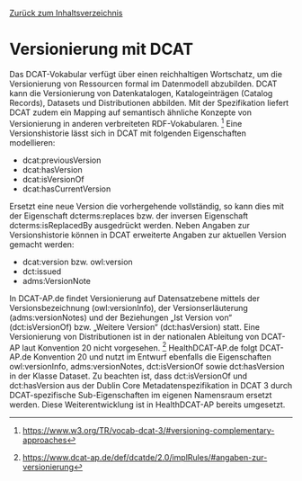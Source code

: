[Zurück zum Inhaltsverzeichnis](https://healthdcat-ap-de.github.io/healthdcat-ap.de/report_stage_1.html)
# Versionierung mit DCAT
Das DCAT-Vokabular verfügt über einen reichhaltigen Wortschatz, um die Versionierung von Ressourcen formal im Datenmodell abzubilden. DCAT kann die Versionierung von Datenkatalogen, Katalogeinträgen (Catalog Records), Datasets und Distributionen abbilden. Mit der Spezifikation liefert DCAT zudem ein Mapping auf semantisch ähnliche Konzepte von Versionierung in anderen verbreiteten RDF-Vokabularen. [^78] 
Eine Versionshistorie lässt sich in DCAT mit folgenden Eigenschaften modellieren:
- dcat:previousVersion
- dcat:hasVersion
- dcat:isVersionOf
- dcat:hasCurrentVersion

Ersetzt eine neue Version die vorhergehende vollständig, so kann dies mit der Eigenschaft dcterms:replaces bzw. der inversen Eigenschaft dcterms:isReplacedBy ausgedrückt werden.
Neben Angaben zur Versionshistorie können in DCAT erweiterte Angaben zur aktuellen Version gemacht werden:
- dcat:version bzw. owl:version
- dct:issued
- adms:VersionNote

In DCAT-AP.de findet Versionierung auf Datensatzebene mittels der Versionsbezeichnung (owl:versionInfo), der Versionserläuterung (adms:versionNotes) und der Beziehungen „Ist Version von“ (dct:isVersionOf) bzw. „Weitere Version“ (dct:hasVersion) statt. Eine Versionierung von Distributionen ist in der nationalen Ableitung von DCAT-AP laut Konvention 20 nicht vorgesehen. [^79]
HealthDCAT-AP.de folgt DCAT-AP.de Konvention 20 und nutzt im Entwurf ebenfalls die Eigenschaften owl:versionInfo, adms:versionNotes, dct:isVersionOf sowie dct:hasVersion in der Klasse Dataset. Zu beachten ist, dass dct:isVersionOf und dct:hasVersion aus der Dublin Core Metadatenspezifikation in DCAT 3 durch DCAT-spezifische Sub-Eigenschaften im eigenen Namensraum ersetzt werden. Diese Weiterentwicklung ist in HealthDCAT-AP bereits umgesetzt.

[^78]:https://www.w3.org/TR/vocab-dcat-3/#versioning-complementary-approaches
[^79]:https://www.dcat-ap.de/def/dcatde/2.0/implRules/#angaben-zur-versionierung